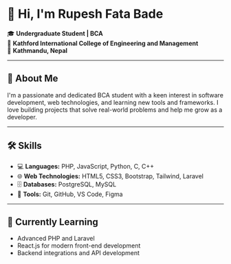 # 👋 Hi, I'm Rupesh Fata Bade

🎓 **Undergraduate Student | BCA**  
🏫 **Kathford International College of Engineering and Management**  
📍 **Kathmandu, Nepal**

---

## 🚀 About Me

I'm a passionate and dedicated BCA student with a keen interest in software development, web technologies, and learning new tools and frameworks. I love building projects that solve real-world problems and help me grow as a developer.

---

## 🛠️ Skills

- 💻 **Languages:** PHP, JavaScript, Python, C, C++
- 🌐 **Web Technologies:** HTML5, CSS3, Bootstrap, Tailwind, Laravel
- 🗄️ **Databases:** PostgreSQL, MySQL
- 🧰 **Tools:** Git, GitHub, VS Code, Figma

---

## 🌱 Currently Learning

- Advanced PHP and Laravel
- React.js for modern front-end development
- Backend integrations and API development
